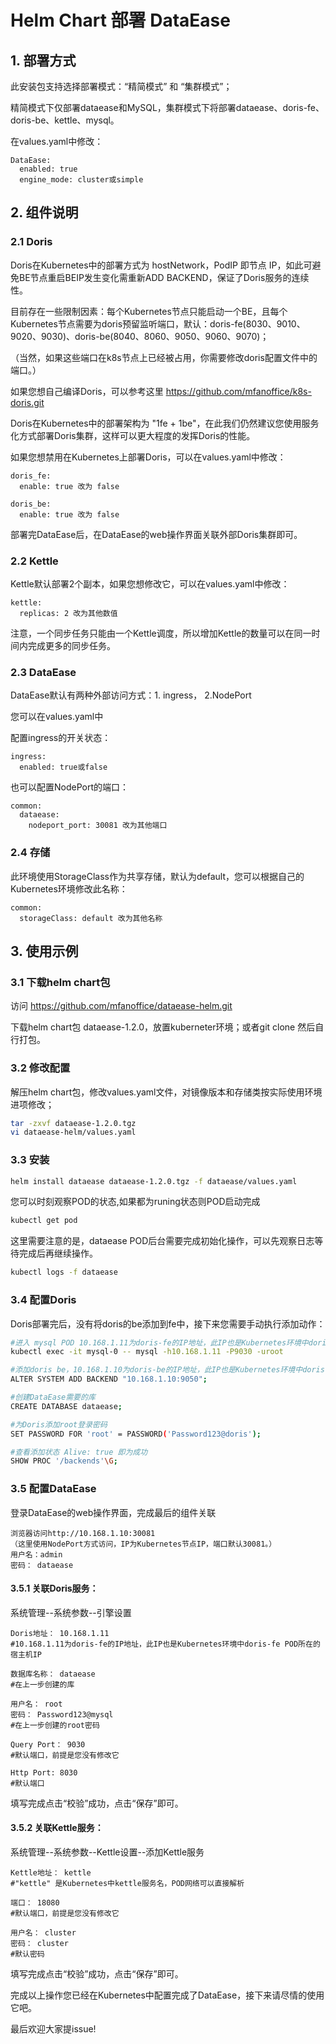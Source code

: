 # Helm Chart 部署 DataEase
## 1. 部署方式
此安装包支持选择部署模式：“精简模式” 和 “集群模式”；

精简模式下仅部署dataease和MySQL，集群模式下将部署dataease、doris-fe、doris-be、kettle、mysql。

在values.yaml中修改：
```
DataEase:
  enabled: true
  engine_mode: cluster或simple
```

## 2. 组件说明
### 2.1 Doris
Doris在Kubernetes中的部署方式为 hostNetwork，PodIP 即节点 IP，如此可避免BE节点重启BEIP发生变化需重新ADD BACKEND，保证了Doris服务的连续性。

目前存在一些限制因素：每个Kubernetes节点只能启动一个BE，且每个Kubernetes节点需要为doris预留监听端口，默认：doris-fe(8030、9010、9020、9030)、doris-be(8040、8060、9050、9060、9070)；

（当然，如果这些端口在k8s节点上已经被占用，你需要修改doris配置文件中的端口。）

如果您想自己编译Doris，可以参考这里 https://github.com/mfanoffice/k8s-doris.git

Doris在Kubernetes中的部署架构为 "1fe + 1be"，在此我们仍然建议您使用服务化方式部署Doris集群，这样可以更大程度的发挥Doris的性能。

如果您想禁用在Kubernetes上部署Doris，可以在values.yaml中修改：
```
doris_fe:
  enable: true 改为 false

doris_be:
  enable: true 改为 false
```
部署完DataEase后，在DataEase的web操作界面关联外部Doris集群即可。

### 2.2 Kettle
Kettle默认部署2个副本，如果您想修改它，可以在values.yaml中修改：
```
kettle:
  replicas: 2 改为其他数值
```
注意，一个同步任务只能由一个Kettle调度，所以增加Kettle的数量可以在同一时间内完成更多的同步任务。

### 2.3 DataEase
DataEase默认有两种外部访问方式：1. ingress， 2.NodePort 

您可以在values.yaml中

配置ingress的开关状态：
```
ingress:
  enabled: true或false
```
也可以配置NodePort的端口：
```
common:
  dataease:
    nodeport_port: 30081 改为其他端口
```
### 2.4 存储
此环境使用StorageClass作为共享存储，默认为default，您可以根据自己的Kubernetes环境修改此名称：
```
common:
  storageClass: default 改为其他名称
```

## 3. 使用示例
### 3.1  下载helm chart包

访问 https://github.com/mfanoffice/dataease-helm.git

下载helm chart包 dataease-1.2.0，放置kuberneter环境；或者git clone 然后自行打包。

### 3.2 修改配置

解压helm chart包，修改values.yaml文件，对镜像版本和存储类按实际使用环境进项修改；
```bash
tar -zxvf dataease-1.2.0.tgz
vi dataease-helm/values.yaml
```

### 3.3 安装


```bash
helm install dataease dataease-1.2.0.tgz -f dataease/values.yaml
```

您可以时刻观察POD的状态,如果都为runing状态则POD启动完成
```bash
kubectl get pod
```

这里需要注意的是，dataease POD后台需要完成初始化操作，可以先观察日志等待完成后再继续操作。
```bash
kubectl logs -f dataease
```

### 3.4 配置Doris


Doris部署完后，没有将doris的be添加到fe中，接下来您需要手动执行添加动作：
```bash
#进入 mysql POD 10.168.1.11为doris-fe的IP地址，此IP也是Kubernetes环境中doris-fe POD所在的宿主机IP
kubectl exec -it mysql-0 -- mysql -h10.168.1.11 -P9030 -uroot

#添加doris be，10.168.1.10为doris-be的IP地址，此IP也是Kubernetes环境中doris-be POD所在的宿主机IP，端口默认不修改。
ALTER SYSTEM ADD BACKEND "10.168.1.10:9050";

#创建DataEase需要的库
CREATE DATABASE dataease;

#为Doris添加root登录密码
SET PASSWORD FOR 'root' = PASSWORD('Password123@doris');

#查看添加状态 Alive: true 即为成功
SHOW PROC '/backends'\G;
```
### 3.5 配置DataEase


登录DataEase的web操作界面，完成最后的组件关联
```
浏览器访问http://10.168.1.10:30081
（这里使用NodePort方式访问，IP为Kubernetes节点IP，端口默认30081。）
用户名：admin
密码： dataease
```

#### 3.5.1 关联Doris服务：

系统管理--系统参数--引擎设置
```
Doris地址： 10.168.1.11
#10.168.1.11为doris-fe的IP地址，此IP也是Kubernetes环境中doris-fe POD所在的宿主机IP

数据库名称： dataease
#在上一步创建的库

用户名： root
密码： Password123@mysql
#在上一步创建的root密码

Query Port： 9030
#默认端口，前提是您没有修改它

Http Port: 8030
#默认端口
```
填写完成点击“校验”成功，点击“保存”即可。

#### 3.5.2 关联Kettle服务：

系统管理--系统参数--Kettle设置--添加Kettle服务
```
Kettle地址： kettle
#"kettle" 是Kubernetes中kettle服务名，POD网络可以直接解析

端口： 18080
#默认端口，前提是您没有修改它

用户名： cluster
密码： cluster
#默认密码
```
填写完成点击“校验”成功，点击“保存”即可。


完成以上操作您已经在Kubernetes中配置完成了DataEase，接下来请尽情的使用它吧。

最后欢迎大家提issue!
